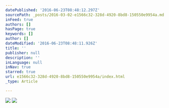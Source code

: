 ```yaml
---
datePublished: '2016-06-23T08:48:12.297Z'
sourcePath: _posts/2016-03-02-e1566c32-328d-4920-8bd8-150550e9954a.md
inFeed: true
authors: []
hasPage: true
keywords: []
author: []
dateModified: '2016-06-23T08:48:11.926Z'
title: ''
publisher: null
description: ''
inLanguage: null
inNav: true
starred: true
url: e1566c32-328d-4920-8bd8-150550e9954a/index.html
_type: Article

---
```

![](https://s3-us-west-2.amazonaws.com/the-grid-img/p/7a245315c2d69c018581b95c8471e0970c7822d1.jpg)
![](https://s3-us-west-2.amazonaws.com/the-grid-img/p/01ceba15c8b2b1b5731dbdd54ddb3590262ac2f9.jpg)